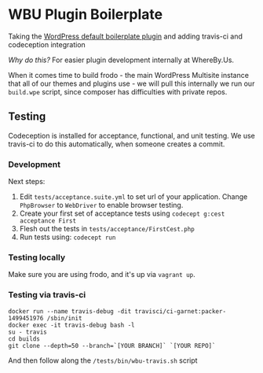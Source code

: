 # WBU Plugin Boilerplate

Taking the [WordPress default boilerplate plugin](https://github.com/DevinVinson/WordPress-Plugin-Boilerplate) and adding travis-ci and codeception integration 

*Why do this?* For easier plugin development internally at WhereBy.Us.

When it comes time to build frodo - the main WordPress Multisite instance that all of our themes and plugins use - we will pull this internally we run our `build.wpe` script, since composer has difficulties with private repos.

## Testing

Codeception is installed for acceptance, functional, and unit testing. We use travis-ci to do this automatically, when someone creates a commit.

### Development

Next steps:
1. Edit `tests/acceptance.suite.yml` to set url of your application. Change `PhpBrowser` to `WebDriver` to enable browser testing.
2. Create your first set of acceptance tests using `codecept g:cest acceptance First`
3. Flesh out the tests in `tests/acceptance/FirstCest.php`
4. Run tests using: `codecept run`

### Testing locally

Make sure you are using frodo, and it's up via `vagrant up`.

### Testing via travis-ci

```
docker run --name travis-debug -dit travisci/ci-garnet:packer-1499451976 /sbin/init
docker exec -it travis-debug bash -l
su - travis
cd builds
git clone --depth=50 --branch=`[YOUR BRANCH]` `[YOUR REPO]`
```

And then follow along the `/tests/bin/wbu-travis.sh` script

